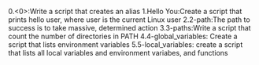 0.<0>:Write a script that creates an alias 
1.Hello You:Create a script that prints hello user, where user is the current Linux user
2.2-path:The path to success is to take massive, determined action
3.3-paths:Write a script that count the number of directories in PATH
4.4-global_variables: Create a script that lists environment variables
5.5-local_variables: create a script that lists all local variables and environment variabes, and functions
